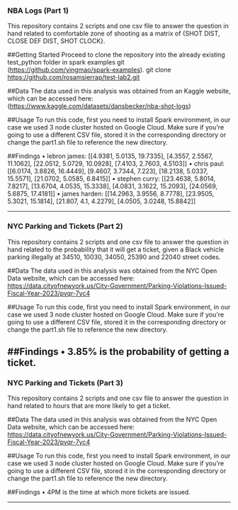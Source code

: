 ### NBA Logs (Part 1)
This repository contains 2 scripts and one csv file to answer the question in hand related to comfortable zone of shooting as a matrix of {SHOT DIST, CLOSE DEF DIST, SHOT CLOCK}.

##Getting Started
Proceed to clone the repository into the already existing test_python folder in spark examples git (https://github.com/yingmao/spark-examples).
git clone https://github.com/rosamsierrap/test-lab2.git

##Data
The data used in this analysis was obtained from an Kaggle website, which can be accessed here: (https://www.kaggle.com/datasets/dansbecker/nba-shot-logs)

##Usage
To run this code, first you need to install Spark environment, in our case we used 3 node cluster hosted on Google Cloud. Make sure if you're going to use a different CSV file, stored it in the  corresponding directory or change the part1.sh file to reference the new directory.

##Findings
•	lebron james: [[4.9381, 5.0135, 19.7335], [4.3557, 2.5567, 11.1062], [22.0512, 5.0729, 10.0928], [7.4103, 2.7603, 4.5103]]
•	chris paul: [[6.0174, 3.8826, 16.4449], [9.4607, 3.7344, 7.223], [18.2138, 5.0337, 15.5571], [21.0702, 5.0585, 6.8415]]
•	stephen curry: [[23.4638, 5.8014, 7.8217], [13.6704, 4.0535, 15.3338], [4.0831, 3.1622, 15.2093], [24.0569, 5.6875, 17.4181]]
•	james harden: [[14.2963, 3.9556, 8.7778], [23.9505, 5.3021, 15.1814], [21.807, 4.1, 4.2279], [4.0505, 3.0248, 15.8842]]

---

### NYC Parking and Tickets (Part 2)

This repository contains 2 scripts and one csv file to answer the question in hand related to the probability that it will get a ticket, given a Black vehicle parking illegally at 34510, 10030, 34050, 25390 and 22040 street codes.

##Data
The data used in this analysis was obtained from the NYC Open Data website, which can be accessed here: https://data.cityofnewyork.us/City-Government/Parking-Violations-Issued-Fiscal-Year-2023/pvqr-7yc4

##Usage
To run this code, first you need to install Spark environment, in our case we used 3 node cluster hosted on Google Cloud. Make sure if you're going to use a different CSV file, stored it in the  corresponding directory or change the part1.sh file to reference the new directory.

##Findings
•	3.85% is the probability of getting a ticket.
---

### NYC Parking and Tickets (Part 3)
This repository contains 2 scripts and one csv file to answer the question in hand related to hours that are more likely to get a ticket.

##Data
The data used in this analysis was obtained from the NYC Open Data website, which can be accessed here: https://data.cityofnewyork.us/City-Government/Parking-Violations-Issued-Fiscal-Year-2023/pvqr-7yc4

##Usage
To run this code, first you need to install Spark environment, in our case we used 3 node cluster hosted on Google Cloud. Make sure if you're going to use a different CSV file, stored it in the  corresponding directory or change the part1.sh file to reference the new directory.

##Findings
•	4PM is the time at which more tickets are issued.

---
